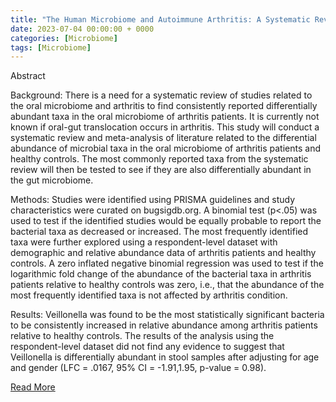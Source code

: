 ```yaml
---
title: "The Human Microbiome and Autoimmune Arthritis: A Systematic Review and Meta-Analysis"
date: 2023-07-04 00:00:00 + 0000
categories: [Microbiome]
tags: [Microbiome]
---
```


Abstract

Background: There is a need for a systematic review of studies related to the oral microbiome and arthritis to find consistently reported differentially abundant taxa in the oral microbiome of arthritis patients. It is currently not known if oral-gut translocation occurs in arthritis. This study will conduct a systematic review and meta-analysis of literature related to the differential abundance of microbial taxa in the oral microbiome of arthritis patients and healthy controls. The most commonly reported taxa from the systematic review will then be tested to see if they are also differentially abundant in the gut microbiome.

Methods: Studies were identified using PRISMA guidelines and study characteristics were curated on bugsigdb.org. A binomial test (p<.05) was used to test if the identified studies would be equally probable to report the bacterial taxa as decreased or increased. The most frequently identified taxa were further explored using a respondent-level dataset with demographic and relative abundance data of arthritis patients and healthy controls. A zero inflated negative binomial regression was used to test if the logarithmic fold change of the abundance of the bacterial taxa in arthritis patients relative to healthy controls was zero, i.e., that the abundance of the most frequently identified taxa is not affected by arthritis condition.

Results: Veillonella was found to be the most statistically significant bacteria to be consistently increased in relative abundance among arthritis patients relative to healthy controls. The results of the analysis using the respondent-level dataset did not find any evidence to suggest that Veillonella is differentially abundant in stool samples after adjusting for age and gender (LFC = .0167, 95% CI = -1.91,1.95, p-value = 0.98).

[Read More](/assets/files/microbiome.pdf)